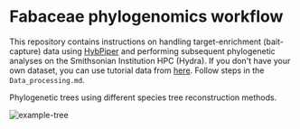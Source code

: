 # Fabaceae phylogenomics workflow
This repository contains instructions on handling target-enrichment (bait-capture) data using [HybPiper](https://github.com/mossmatters/HybPiper) and performing subsequent phylogenetic analyses on the Smithsonian Institution HPC (Hydra). If you don't have your own dataset, you can use tutorial data from [here](https://github.com/mossmatters/HybPiper/tree/master/test_dataset). Follow steps in the `Data_processing.md`.



Phylogenetic trees using different species tree reconstruction methods.

![example-tree](https://user-images.githubusercontent.com/13125143/35277516-f3342a4e-003e-11e8-8fa7-9bb5c513a2b0.jpg)
